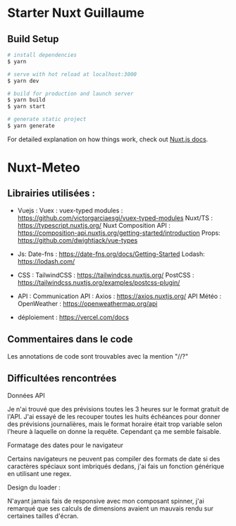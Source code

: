 # Starter Nuxt Guillaume

## Build Setup

```bash
# install dependencies
$ yarn

# serve with hot reload at localhost:3000
$ yarn dev

# build for production and launch server
$ yarn build
$ yarn start

# generate static project
$ yarn generate

```

For detailed explanation on how things work, check out [Nuxt.js docs](https://nuxtjs.org).

# Nuxt-Meteo

## Librairies utilisées :

- Vuejs :
  Vuex : vuex-typed modules : https://github.com/victorgarciaesgi/vuex-typed-modules
  Nuxt/TS : https://typescript.nuxtjs.org/
  Nuxt Composition API : https://composition-api.nuxtjs.org/getting-started/introduction
  Props: https://github.com/dwightjack/vue-types

- Js:
  Date-fns : https://date-fns.org/docs/Getting-Started
  Lodash: https://lodash.com/

- CSS :
  TailwindCSS : https://tailwindcss.nuxtjs.org/
  PostCSS : https://tailwindcss.nuxtjs.org/examples/postcss-plugin/

- API :
  Communication API : Axios : https://axios.nuxtjs.org/
  API Météo : OpenWeather : https://openweathermap.org/api

* déploiement : https://vercel.com/docs

## Commentaires dans le code

Les annotations de code sont trouvables avec la mention "//?"

## Difficultées rencontrées

Données API

Je n'ai trouvé que des prévisions toutes les 3 heures sur le format gratuit de l'API. J'ai essayé de les recouper toutes les huits échéances pour donner des prévisions journalières, mais le format horaire était trop variable selon l'heure à laquelle on donne la requête. Cependant ça me semble faisable.

Formatage des dates pour le navigateur

Certains navigateurs ne peuvent pas compiler des formats de date si des caractères spéciaux sont imbriqués dedans, j'ai fais un fonction générique en utilisant une regex.

Design du loader :

N'ayant jamais fais de responsive avec mon composant spinner, j'ai remarqué que ses calculs de dimensions avaient un mauvais rendu sur certaines tailles d'écran.

